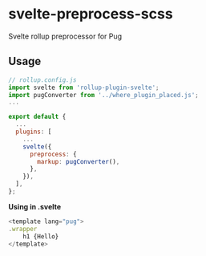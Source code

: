 # svelte-preprocess-scss
Svelte rollup preprocessor for Pug

## Usage


```javascript
// rollup.config.js
import svelte from 'rollup-plugin-svelte';
import pugConverter from '../where_plugin_placed.js';
...

export default {
  ...
  plugins: [
    ...
    svelte({
      preprocess: {
        markup: pugConverter(),
      },
    }),
  ],
};
```

**Using in .svelte**

```javascript
<template lang="pug">
.wrapper
    h1 {Hello}
</template>
```
